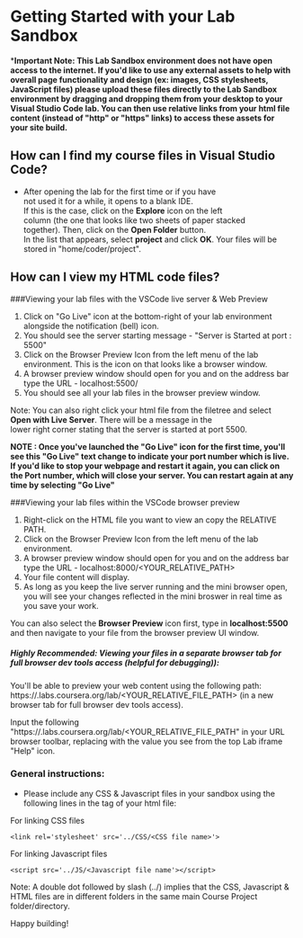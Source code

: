 # Getting Started with your Lab Sandbox

***Important Note: This Lab Sandbox environment does not have open access to the internet. 
If you'd like to use any external assets to help with overall page functionality and design 
(ex: images, CSS stylesheets, JavaScript files) please upload these files directly to the Lab Sandbox 
environment by dragging and dropping them from your desktop to your Visual Studio Code lab. 
You can then use relative links from your html file content (instead of "http" or "https" links) 
to access these assets for your site build.**

## How can I find my course files in Visual Studio Code?
- After opening the lab for the first time or if you have   
  not used it for a while, it opens to a blank IDE.   
  If this is the case, click on the **Explore** icon on the left   
  column (the one that looks like two sheets of paper stacked   
  together). Then, click on the **Open Folder** button.   
  In the list that appears, select **project** and click **OK**. 
  Your files will be stored in "home/coder/project".

## How can I view my HTML code files?

###Viewing your lab files with the VSCode live server & Web Preview

1) Click on "Go Live" icon at the bottom-right of your lab environment alongside the notification (bell) icon.
2) You should see the server starting message - "Server is Started at port : 5500"
3) Click on the Browser Preview Icon from the left menu of the lab environment. This is the icon on that looks like a browser window.
4) A browser preview window should open for you and on the address bar type the URL - localhost:5500/
5) You should see all your lab files in the browser preview window. 

Note: You can also right click your html file from the filetree and select **Open with Live Server**. There will be a message in the   
lower right corner stating that the server is started at port 5500. 

**NOTE : Once you've launched the "Go Live" icon for the first time, you'll see this "Go Live" text change to indicate your 
port number which is live. If you'd like to stop your webpage and restart it again, you can click on the Port number, 
which will close your server. You can restart again at any time by selecting "Go Live"**

###Viewing your lab files within the VSCode browser preview

1) Right-click on the HTML file you want to view an copy the RELATIVE PATH.
2) Click on the Browser Preview Icon from the left menu of the lab environment.
3) A browser preview window should open for you and on the address bar type the URL - localhost:8000/<YOUR_RELATIVE_PATH>
4) Your file content will display.
5) As long as you keep the live server running and the mini browser open, you will see your changes 
   reflected in the mini broswer in real time as you save your work.

You can also select the **Browser Preview** icon first, type in **localhost:5500** and then navigate to your file from the browser preview UI window.

##### Highly Recommended: Viewing your files in a separate browser tab for full browser dev tools access (helpful for debugging)):
You'll be able to preview your web content using the following path:
 https://<your-lab-id>.labs.coursera.org/lab/<YOUR_RELATIVE_FILE_PATH> (in a new browser tab for full browser dev tools access).
 
Input the following "https://<your-lab-id>.labs.coursera.org/lab/<YOUR_RELATIVE_FILE_PATH" in your URL browser toolbar, 
replacing <your lab id> with the value you see from the top Lab iframe "Help" icon.

### General instructions:
- Please include any CSS & Javascript files in your sandbox using the following lines in the <head> tag of your html file:

For linking CSS files
```
<link rel='stylesheet' src='../CSS/<CSS file name>'>
```

For linking Javascript files
```
<script src='../JS/<Javascript file name'></script>
```
Note:
A double dot followed by slash (../) implies that the CSS, Javascript & HTML files are in different folders in the same main Course Project folder/directory.

Happy building! 